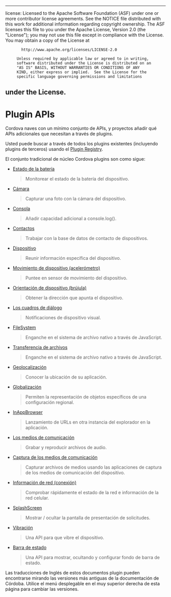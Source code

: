 * * *

license: Licensed to the Apache Software Foundation (ASF) under one or more contributor license agreements. See the NOTICE file distributed with this work for additional information regarding copyright ownership. The ASF licenses this file to you under the Apache License, Version 2.0 (the "License"); you may not use this file except in compliance with the License. You may obtain a copy of the License at

           http://www.apache.org/licenses/LICENSE-2.0
    
         Unless required by applicable law or agreed to in writing,
         software distributed under the License is distributed on an
         "AS IS" BASIS, WITHOUT WARRANTIES OR CONDITIONS OF ANY
         KIND, either express or implied.  See the License for the
         specific language governing permissions and limitations
    

## under the License.

# Plugin APIs

Cordova naves con un mínimo conjunto de APIs, y proyectos añadir qué APIs adicionales que necesitan a través de plugins.

Usted puede buscar a través de todos los plugins existentes (incluyendo plugins de terceros) usando el [Plugin Registry][1].

 [1]: http://plugins.cordova.io/

El conjunto tradicional de núcleo Cordova plugins son como sigue:

*   [Estado de la batería][2]
    
    > Monitorear el estado de la batería del dispositivo.

*   [Cámara][3]
    
    > Capturar una foto con la cámara del dispositivo.

*   [Consola][4]
    
    > Añadir capacidad adicional a console.log().

*   [Contactos][5]
    
    > Trabajar con la base de datos de contacto de dispositivos.

*   [Dispositivo][6]
    
    > Reunir información específica del dispositivo.

*   [Movimiento de dispositivo (acelerómetro)][7]
    
    > Puntee en sensor de movimiento del dispositivo.

*   [Orientación de dispositivo (brújula)][8]
    
    > Obtener la dirección que apunta el dispositivo.

*   [Los cuadros de diálogo][9]
    
    > Notificaciones de dispositivo visual.

*   [FileSystem][10]
    
    > Enganche en el sistema de archivo nativo a través de JavaScript.

*   [Transferencia de archivos][11]
    
    > Enganche en el sistema de archivo nativo a través de JavaScript.

*   [Geolocalización][12]
    
    > Conocer la ubicación de su aplicación.

*   [Globalización][13]
    
    > Permiten la representación de objetos específicos de una configuración regional.

*   [InAppBrowser][14]
    
    > Lanzamiento de URLs en otra instancia del explorador en la aplicación.

*   [Los medios de comunicación][15]
    
    > Grabar y reproducir archivos de audio.

*   [Captura de los medios de comunicación][16]
    
    > Capturar archivos de medios usando las aplicaciones de captura de los medios de comunicación del dispositivo.

*   [Información de red (conexión)][17]
    
    > Comprobar rápidamente el estado de la red e información de la red celular.

*   [SplashScreen][18]
    
    > Mostrar / ocultar la pantalla de presentación de solicitudes.

*   [Vibración][19]
    
    > Una API para que vibre el dispositivo.

*   [Barra de estado][20]
    
    > Una API para mostrar, ocultando y configurar fondo de barra de estado.

 [2]: http://plugins.cordova.io/#/package/org.apache.cordova.battery-status
 [3]: http://plugins.cordova.io/#/package/org.apache.cordova.camera
 [4]: http://plugins.cordova.io/#/package/org.apache.cordova.console
 [5]: http://plugins.cordova.io/#/package/org.apache.cordova.contacts
 [6]: http://plugins.cordova.io/#/package/org.apache.cordova.device
 [7]: http://plugins.cordova.io/#/package/org.apache.cordova.device-motion
 [8]: http://plugins.cordova.io/#/package/org.apache.cordova.device-orientation
 [9]: http://plugins.cordova.io/#/package/org.apache.cordova.dialogs
 [10]: http://plugins.cordova.io/#/package/org.apache.cordova.file
 [11]: http://plugins.cordova.io/#/package/org.apache.cordova.file-transfer
 [12]: http://plugins.cordova.io/#/package/org.apache.cordova.geolocation
 [13]: http://plugins.cordova.io/#/package/org.apache.cordova.globalization
 [14]: http://plugins.cordova.io/#/package/org.apache.cordova.inappbrowser
 [15]: http://plugins.cordova.io/#/package/org.apache.cordova.media
 [16]: http://plugins.cordova.io/#/package/org.apache.cordova.media-capture
 [17]: http://plugins.cordova.io/#/package/org.apache.cordova.network-information
 [18]: http://plugins.cordova.io/#/package/org.apache.cordova.splashscreen
 [19]: http://plugins.cordova.io/#/package/org.apache.cordova.vibration
 [20]: https://github.com/apache/cordova-plugin-statusbar/blob/master/doc/index.md

Las traducciones de Inglés de estos documentos plugin pueden encontrarse mirando las versiones más antiguas de la documentación de Córdoba. Utilice el menú desplegable en el muy superior derecha de esta página para cambiar las versiones.